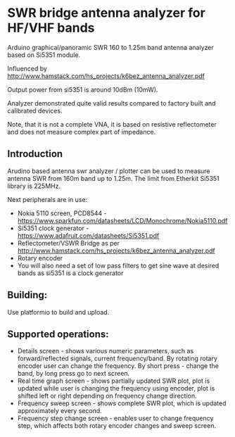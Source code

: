 SWR bridge antenna analyzer for HF/VHF bands
============================================
Arduino graphical/panoramic SWR 160 to 1.25m band antenna analyzer based on Si5351 module. 

Influenced by http://www.hamstack.com/hs_projects/k6bez_antenna_analyzer.pdf

Output power from si5351 is around 10dBm (10mW).

Analyzer demonstrated quite valid results compared to factory built and calibrated devices.

Note, that it is not a complete VNA, it is based on resistive reflectometer and does not measure
complex part of impedance.

Introduction
------------
Arudino based antenna swr analyzer / plotter can be used to measure antenna
SWR from 160m band up to 1.25m. The limit from Etherkit Si5351 library is 225MHz.

Next peripherals are in use:

 * Nokia 5110 screen, PCD8544 - https://www.sparkfun.com/datasheets/LCD/Monochrome/Nokia5110.pdf
 * Si5351 clock generator - https://www.adafruit.com/datasheets/Si5351.pdf
 * Reflectometer/VSWR Bridge as per http://www.hamstack.com/hs_projects/k6bez_antenna_analyzer.pdf
 * Rotary encoder
 * You will also need a set of low pass filters to get sine wave at desired bands as si5351 is a clock generator

Building:
-------------
Use platformio to build and upload.

Supported operations:
---------------------
 * Details screen - shows various numeric parameters, such as forward/reflected signals, current frequency/band. By rotating rotary encoder user can change the frequency. By short press - change the band, by long press go to next screen.
 * Real time graph screen - shows partially updated SWR plot, plot is updated while user is changing the frequency using encoder, plot is shifted left or right depending on frequency change direction.
 * Frequency sweep screen - shows complete SWR plot, which is updated approximately every second.
 * Frequency step change screen - enables user to change frequency step, which affects both rotary encoder changes and sweep screen.
